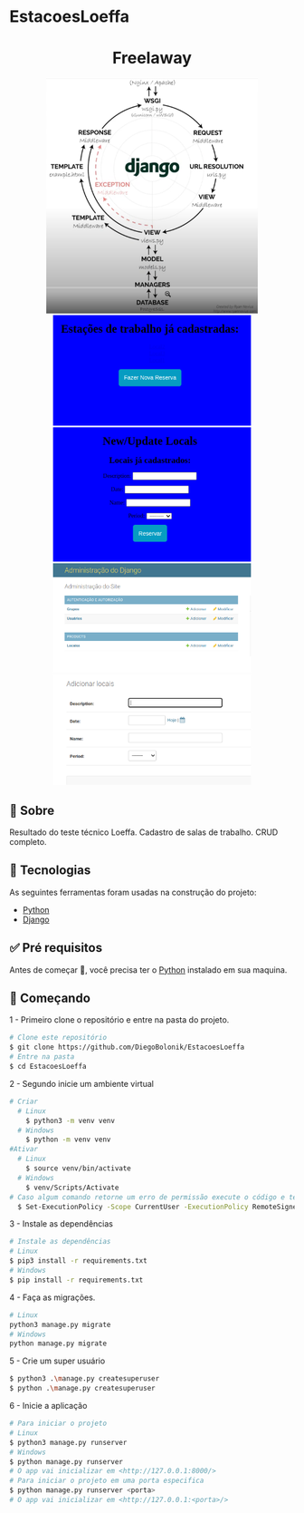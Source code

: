 # EstacoesLoeffa

<div align="center"> 
  <h1 align="center">Freelaway</h1>
</div>

<p align="center">
  <img alt="django" src="https://github.com/DiegoBolonik/EstacoesLoeffa/blob/main/Loeffa/project/static/django.png"><br>
  <img alt="001" src="https://github.com/DiegoBolonik/EstacoesLoeffa/blob/main/Loeffa/project/static/001.png" width=350>
  <img alt="002" src="https://github.com/DiegoBolonik/EstacoesLoeffa/blob/main/Loeffa/project/static/002.png" width=350>
  <img alt="003" src="https://github.com/DiegoBolonik/EstacoesLoeffa/blob/main/Loeffa/project/static/003.png" width=350>
  <img alt="004" src="https://github.com/DiegoBolonik/EstacoesLoeffa/blob/main/Loeffa/project/static/004.png" width=350>
</p>

## 🎯 Sobre

Resultado do teste técnico Loeffa. Cadastro de salas de trabalho. CRUD completo.

## 🚀 Tecnologias

As seguintes ferramentas foram usadas na construção do projeto:

- [Python](https://www.python.org/)
- [Django](https://www.djangoproject.com/)

## ✅ Pré requisitos

Antes de começar 🏁, você precisa ter o [Python](https://www.python.org/downloads/) instalado em sua maquina.

## 🏁 Começando

1 - Primeiro clone o repositório e entre na pasta do projeto.

```bash
# Clone este repositório
$ git clone https://github.com/DiegoBolonik/EstacoesLoeffa
# Entre na pasta
$ cd EstacoesLoeffa
```

2 - Segundo inicie um ambiente virtual

```bash
# Criar
  # Linux
    $ python3 -m venv venv
  # Windows
    $ python -m venv venv
#Ativar
  # Linux
    $ source venv/bin/activate
  # Windows
    $ venv/Scripts/Activate
# Caso algum comando retorne um erro de permissão execute o código e tente novamente:
  $ Set-ExecutionPolicy -Scope CurrentUser -ExecutionPolicy RemoteSigned
```

3 - Instale as dependências

```bash
# Instale as dependências
# Linux
$ pip3 install -r requirements.txt
# Windows
$ pip install -r requirements.txt
```

4 - Faça as migrações.

```bash
# Linux
python3 manage.py migrate
# Windows
python manage.py migrate
```

5 - Crie um super usuário

```bash
$ python3 .\manage.py createsuperuser
$ python .\manage.py createsuperuser
```

6 - Inicie a aplicação

```bash
# Para iniciar o projeto
# Linux
$ python3 manage.py runserver
# Windows
$ python manage.py runserver
# O app vai inicializar em <http://127.0.0.1:8000/>
# Para iniciar o projeto em uma porta especifica
$ python manage.py runserver <porta>
# O app vai inicializar em <http://127.0.0.1:<porta>/>
